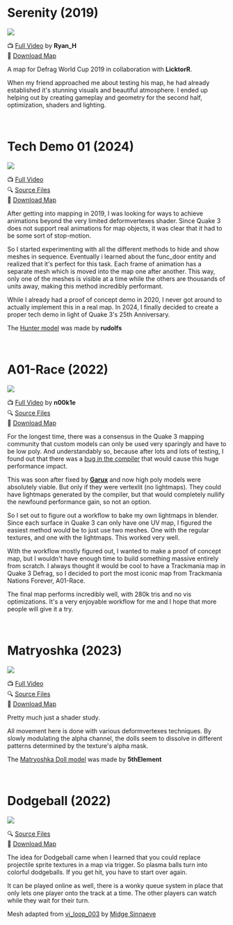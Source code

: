 # Serenity (2019)

![](docs/Serenity.gif)

📺 [Full Video](https://youtu.be/mw1yKEEyhEU) by **Ryan_H** \
💾 [Download Map](https://ws.q3df.org/maps/downloads/dfwc2019-6.pk3)

A map for Defrag World Cup 2019 in collaboration with **LicktorR**.

When my friend approached me about testing his map, he had already established it's stunning visuals and beautiful atmosphere.
I ended up helping out by creating gameplay and geometry for the second half, optimization, shaders and lighting.

<br>

# Tech Demo 01 (2024)

![](docs/Tech_Demo_01.gif)

📺 [Full Video](https://youtu.be/XozoJGX3y2Q) \
🔍 [Source Files](source/Tech_Demo_01) \
💾 [Download Map](https://ws.q3df.org/maps/downloads/tech_animMesh.pk3)

After getting into mapping in 2019, I was looking for ways to achieve animations beyond the very limited deformvertexes shader. Since Quake 3 does not support real animations for map objects, it was clear that it had to be some sort of stop-motion.

So I started experimenting with all the different methods to hide and show meshes in sequence. Eventually i learned about the func_door entity and realized that it's perfect for this task. Each frame of animation has a separate mesh which is moved into the map one after another. This way, only one of the meshes is visible at a time while the others are thousands of units away, making this method incredibly performant.

While I already had a proof of concept demo in 2020, I never got around to actually implement this in a real map. In 2024, I finally decided to create a proper tech demo in light of Quake 3's 25th Anniversary.

The [Hunter model](https://sketchfab.com/3d-models/hunter-80a20eb0cba043caa361e2b44fd86ce4) was made by **rudolfs**

<br>

# A01-Race (2022)

![](docs/A01-Race.gif)

📺 [Full Video]() by **n00k1e** \
🔍 [Source Files](source/A01-Race) \
💾 [Download Map](https://ws.q3df.org/maps/downloads/A01-Race.pk3)

For the longest time, there was a consensus in the Quake 3 mapping community that custom models can only be used very sparingly and have to be low poly. And understandably so, because after lots and lots of testing, I found out that there was a [bug in the compiler](https://trello.com/c/TU76XELa) that would cause this huge performance impact.

This was soon after fixed by [**Garux**](https://github.com/Garux/netradiant-custom) and now high poly models were absolutely viable. But only if they were vertexlit (no lightmaps). They could have lightmaps generated by the compiler, but that would completely nullify the newfound performance gain, so not an option.

So I set out to figure out a workflow to bake my own lightmaps in blender. Since each surface in Quake 3 can only have one UV map, I figured the easiest method would be to just use two meshes. One with the regular textures, and one with the lightmaps. This worked very well.

With the workflow mostly figured out, I wanted to make a proof of concept map, but I wouldn't have enough time to build something massive entirely from scratch. I always thought it would be cool to have a Trackmania map in Quake 3 Defrag, so I decided to port the most iconic map from Trackmania Nations Forever, A01-Race.

The final map performs incredibly well, with 280k tris and no vis optimizations. It's a very enjoyable workflow for me and I hope that more people will give it a try.

<br>

# Matryoshka (2023)

![](docs/Matryoshka.gif)

📺 [Full Video](https://youtu.be/3WCJ9cg1aiQ) \
🔍 [Source Files](source/Matryoshka) \
💾 [Download Map](https://ws.q3df.org/maps/downloads/smc11_quBit.pk3)

Pretty much just a shader study.

All movement here is done with various deformvertexes techniques. By slowly modulating the alpha channel, the dolls seem to dissolve in different patterns determined by the texture's alpha mask.

The [Matryoshka Doll model](https://www.blendswap.com/blend/26799) was made by **5thElement**

<br>

# Dodgeball (2022)

![](docs/Dodgeball.gif)

🔍 [Source Files](source/Dodgeball) \
💾 [Download Map](https://ws.q3df.org/maps/downloads/smc06_quBit.pk3)

The idea for Dodgeball came when I learned that you could replace projectile sprite textures in a map via trigger. So plasma balls turn into colorful dodgeballs. If you get hit, you have to start over again.

It can be played online as well, there is a wonky queue system in place that only lets one player onto the track at a time. The other players can watch while they wait for their turn.

Mesh adapted from [vj_loop_003](https://mantissa.xyz/vj.html) by [Midge Sinnaeve](https://mantissa.xyz/)

<br>
